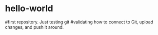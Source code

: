 # hello-world
#first repository.  Just testing git
#validating how to connect to Git, upload changes, and push it around.
